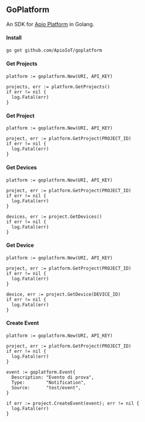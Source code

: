 ## GoPlatform
An SDK for [Apio Platform](https://gitlab.com/apio-private/platform/api) in Golang.

#### Install
```bash
go get github.com/ApioIoT/goplatform
```

#### Get Projects
```golang
platform := goplatform.New(URI, API_KEY)

projects, err := platform.GetProjects()
if err != nil {
  log.Fatal(err)
}
```

#### Get Project
```golang
platform := goplatform.New(URI, API_KEY)

project, err := platform.GetProject(PROJECT_ID)
if err != nil {
  log.Fatal(err)
}
```

#### Get Devices
```golang
platform := goplatform.New(URI, API_KEY)

project, err := platform.GetProject(PROJECT_ID)
if err != nil {
  log.Fatal(err)
}

devices, err := project.GetDevices()
if err != nil {
  log.Fatal(err)
}
```

#### Get Device
```golang
platform := goplatform.New(URI, API_KEY)

project, err := platform.GetProject(PROJECT_ID)
if err != nil {
  log.Fatal(err)
}

device, err := project.GetDevice(DEVICE_ID)
if err != nil {
  log.Fatal(err)
}
```

#### Create Event
```golang
platform := goplatform.New(URI, API_KEY)

project, err := platform.GetProject(PROJECT_ID)
if err != nil {
  log.Fatal(err)
}

event := goplatform.Event{
  Description: "Evento di prova",
  Type:        "Notification",
  Source:      "test/event",
}

if err := project.CreateEvent(event); err != nil {
  log.Fatal(err)
}
```